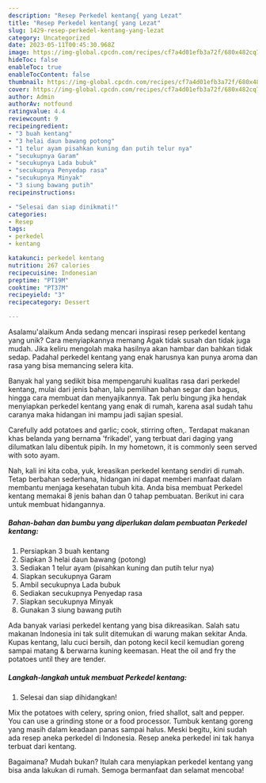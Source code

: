 ```yaml
---
description: "Resep Perkedel kentang{ yang Lezat"
title: "Resep Perkedel kentang{ yang Lezat"
slug: 1429-resep-perkedel-kentang-yang-lezat
category: Uncategorized
date: 2023-05-11T00:45:30.968Z
image: https://img-global.cpcdn.com/recipes/cf7a4d01efb3a72f/680x482cq70/perkedel-kentang-foto-resep-utama.jpg
hideToc: false
enableToc: true
enableTocContent: false
thumbnail: https://img-global.cpcdn.com/recipes/cf7a4d01efb3a72f/680x482cq70/perkedel-kentang-foto-resep-utama.jpg
cover: https://img-global.cpcdn.com/recipes/cf7a4d01efb3a72f/680x482cq70/perkedel-kentang-foto-resep-utama.jpg
author: Admin
authorAv: notfound
ratingvalue: 4.4
reviewcount: 9
recipeingredient:
- "3 buah kentang"
- "3 helai daun bawang potong"
- "1 telur ayam pisahkan kuning dan putih telur nya"
- "secukupnya Garam"
- "secukupnya Lada bubuk"
- "secukupnya Penyedap rasa"
- "secukupnya Minyak"
- "3 siung bawang putih"
recipeinstructions:

- "Selesai dan siap dinikmati!"
categories:
- Resep
tags:
- perkedel
- kentang

katakunci: perkedel kentang 
nutrition: 267 calories
recipecuisine: Indonesian
preptime: "PT19M"
cooktime: "PT37M"
recipeyield: "3"
recipecategory: Dessert

---
```



Asalamu'alaikum Anda sedang mencari inspirasi resep perkedel kentang yang unik? Cara menyiapkannya memang Agak tidak susah dan tidak juga mudah. Jika keliru mengolah maka hasilnya akan hambar dan bahkan tidak sedap. Padahal perkedel kentang yang enak harusnya kan punya aroma dan rasa yang bisa memancing selera kita.


Banyak hal yang sedikit bisa mempengaruhi kualitas rasa dari perkedel kentang, mulai dari jenis bahan, lalu pemilihan bahan segar dan bagus, hingga cara membuat dan menyajikannya. Tak perlu bingung jika hendak menyiapkan perkedel kentang yang enak di rumah, karena asal sudah tahu caranya maka hidangan ini mampu jadi sajian spesial.

Carefully add potatoes and garlic; cook, stirring often,. Terdapat makanan khas belanda yang bernama &#39;frikadel&#39;, yang terbuat dari daging yang dilumatkan lalu dibentuk pipih. In my hometown, it is commonly seen served with soto ayam.


Nah, kali ini kita coba, yuk, kreasikan perkedel kentang sendiri di rumah. Tetap berbahan sederhana, hidangan ini dapat memberi manfaat dalam membantu menjaga kesehatan tubuh kita. Anda bisa membuat Perkedel kentang memakai 8 jenis bahan dan 0 tahap pembuatan. Berikut ini cara untuk membuat hidangannya.

<!--inarticleads1-->

##### Bahan-bahan dan bumbu yang diperlukan dalam pembuatan Perkedel kentang:

1. Persiapkan 3 buah kentang
1. Siapkan 3 helai daun bawang (potong)
1. Sediakan 1 telur ayam (pisahkan kuning dan putih telur nya)
1. Siapkan secukupnya Garam
1. Ambil secukupnya Lada bubuk
1. Sediakan secukupnya Penyedap rasa
1. Siapkan secukupnya Minyak
1. Gunakan 3 siung bawang putih


Ada banyak variasi perkedel kentang yang bisa dikreasikan. Salah satu makanan Indonesia ini tak sulit ditemukan di warung makan sekitar Anda. Kupas kentang, lalu cuci bersih, dan potong kecil kecil kemudian goreng sampai matang &amp; berwarna kuning keemasan. Heat the oil and fry the potatoes until they are tender. 

<!--inarticleads2-->

##### Langkah-langkah untuk membuat Perkedel kentang:


1. Selesai dan siap dihidangkan!

Mix the potatoes with celery, spring onion, fried shallot, salt and pepper. You can use a grinding stone or a food processor. Tumbuk kentang goreng yang masih dalam keadaan panas sampai halus. Meski begitu, kini sudah ada resep aneka perkedel di Indonesia. Resep aneka perkedel ini tak hanya terbuat dari kentang. 

Bagaimana? Mudah bukan? Itulah cara menyiapkan perkedel kentang yang bisa anda lakukan di rumah. Semoga bermanfaat dan selamat mencoba!
